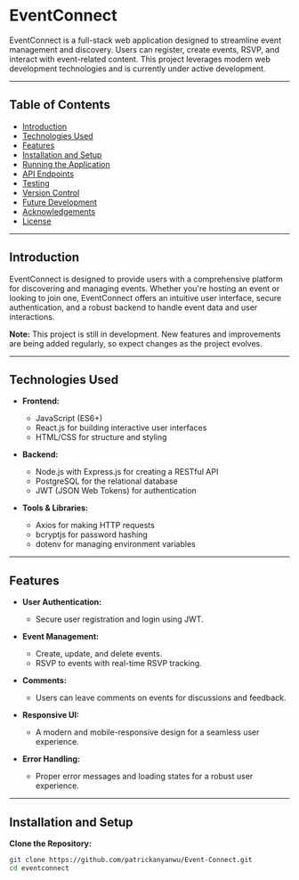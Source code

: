 # EventConnect

EventConnect is a full-stack web application designed to streamline event management and discovery. Users can register, create events, RSVP, and interact with event-related content. This project leverages modern web development technologies and is currently under active development.

---

## Table of Contents

- [Introduction](#introduction)
- [Technologies Used](#technologies-used)
- [Features](#features)
- [Installation and Setup](#installation-and-setup)
- [Running the Application](#running-the-application)
- [API Endpoints](#api-endpoints)
- [Testing](#testing)
- [Version Control](#version-control)
- [Future Development](#future-development)
- [Acknowledgements](#acknowledgements)
- [License](#license)

---

## Introduction

EventConnect is designed to provide users with a comprehensive platform for discovering and managing events. Whether you're hosting an event or looking to join one, EventConnect offers an intuitive user interface, secure authentication, and a robust backend to handle event data and user interactions.

**Note:** This project is still in development. New features and improvements are being added regularly, so expect changes as the project evolves.

---

## Technologies Used

- **Frontend:**
    - JavaScript (ES6+)
    - React.js for building interactive user interfaces
    - HTML/CSS for structure and styling

- **Backend:**
    - Node.js with Express.js for creating a RESTful API
    - PostgreSQL for the relational database
    - JWT (JSON Web Tokens) for authentication

- **Tools & Libraries:**
    - Axios for making HTTP requests
    - bcryptjs for password hashing
    - dotenv for managing environment variables

---

## Features

- **User Authentication:**
    - Secure user registration and login using JWT.

- **Event Management:**
    - Create, update, and delete events.
    - RSVP to events with real-time RSVP tracking.

- **Comments:**
    - Users can leave comments on events for discussions and feedback.

- **Responsive UI:**
    - A modern and mobile-responsive design for a seamless user experience.

- **Error Handling:**
    - Proper error messages and loading states for a robust user experience.

---

## Installation and Setup
**Clone the Repository:**
   ```bash
   git clone https://github.com/patrickanyanwu/Event-Connect.git
   cd eventconnect
   ```
